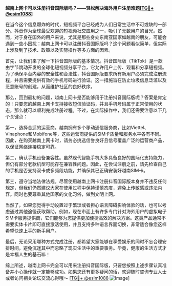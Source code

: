 **越南上网卡可以注册抖音国际版吗？——轻松解决海外用户注册难题[[TG💪+ @esim1088](https://t.me/s/esim1088)]**

在当今这个信息爆炸的时代，短视频平台已经成为人们日常生活中不可或缺的一部分。抖音作为全球最受欢迎的短视频社交应用之一，吸引了无数用户的目光。然而，对于身在国外的用户来说，尤其是那些身处东南亚国家如越南的朋友，可能会遇到一些小困扰：越南上网卡可以注册抖音国际版吗？这个问题看似简单，但实际上涉及到了技术、政策以及实际操作等多方面的因素。

首先，让我们来了解一下抖音国际版的基本情况。抖音国际版（TikTok）是一款由字节跳动开发的全球化短视频分享平台，它允许用户上传、观看和分享短视频。为了确保平台内容的安全性和合法性，抖音国际版要求所有新用户必须完成注册流程，并且需要提供有效的手机号码进行验证。这一措施旨在防止垃圾信息泛滥以及恶意账号的创建，从而维护社区的良好秩序。

那么，回到最初的问题，越南上网卡是否能够用于注册抖音国际版呢？答案是肯定的！只要您的越南上网卡支持接收短信验证码，并且手机号码属于正常使用的状态，那么就可以顺利完成注册过程。不过，在实际操作中，我们还需要注意以下几个关键点：

第一，选择合适的运营商。越南拥有多个移动通信服务商，比如Viettel、Vinaphone和Mobifone等，这些运营商提供的SIM卡质量和服务水平各有不同。因此，在购买越南上网卡时，请务必挑选信誉良好且信号覆盖广泛的运营商产品，以保证网络连接稳定可靠。

第二，确认手机设备兼容性。虽然现代智能手机大多具备良好的国际化支持能力，但仍有部分老款机型可能存在兼容性问题。因此，在尝试注册之前，请先检查自己的手机是否支持双卡或多频段功能，并确保其已正确安装好越南SIM卡。

第三，遵守当地法律法规。尽管使用越南上网卡注册抖音国际版本身并不违反任何规定，但我们仍然建议大家在使用过程中保持谨慎态度，避免上传敏感或违法内容。同时也要尊重其他国家的文化习俗，做到文明上网。

当然了，如果您觉得手动设置过于繁琐或者担心语言障碍影响体验的话，也可以考虑通过其他途径获取帮助。例如，现在市面上有许多专门针对海外用户的虚拟电子SIM卡服务提供商，它们能够为您提供更加便捷高效的解决方案。这类产品通常不需要实体卡片即可直接激活使用，并且支持多种语言界面切换，非常适合像您这样希望快速上手的新手用户。

最后，无论采用哪种方式完成注册，都希望大家能够在享受娱乐的同时不忘合理安排时间，避免沉迷其中而忽略了现实生活中的重要事务。毕竟，健康的生活方式才是幸福人生的基石嘛！

综上所述，越南上网卡完全可以用来注册抖音国际版，只要您按照上述步骤认真准备并小心操作就一定能够成功。如果您还有更多疑问的话，欢迎随时咨询专业人士或者访问相关论坛交流心得哦～ [[TG💪+ @esim1088](https://t.me/s/esim1088) ![Image](https://i.postimg.cc/4NQfJmqS/Snipaste-2025-05-13-00-14-12.png)]